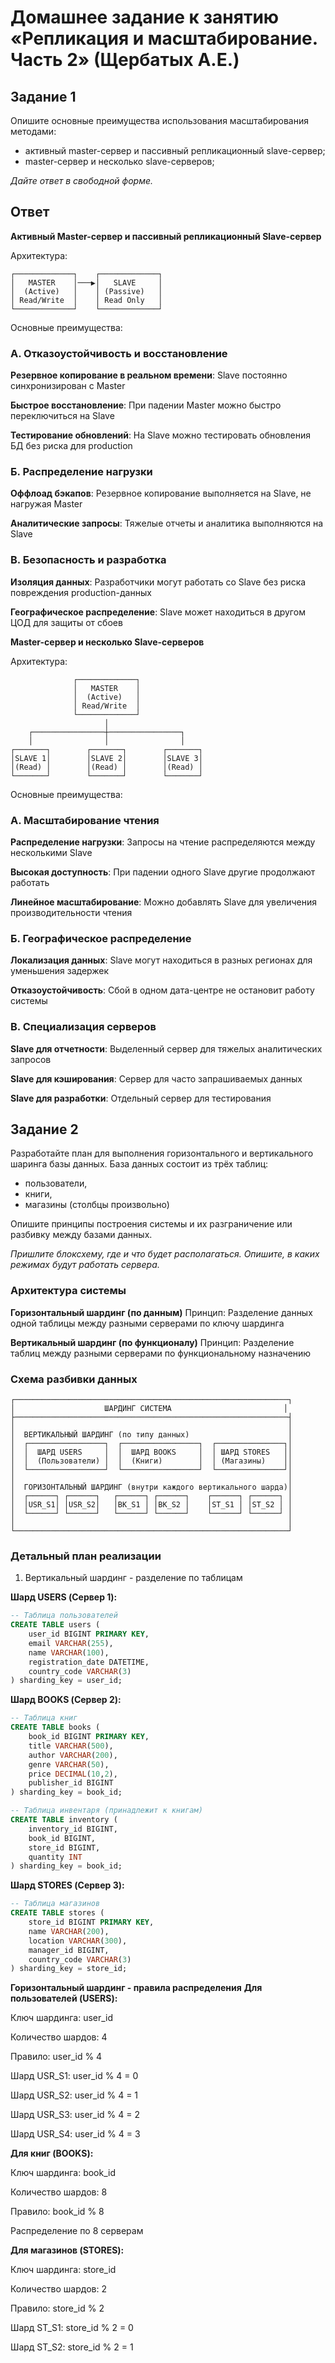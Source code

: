 # Домашнее задание к занятию «Репликация и масштабирование. Часть 2» (Щербатых А.Е.)
## Задание 1
Опишите основные преимущества использования масштабирования методами:

- активный master-сервер и пассивный репликационный slave-сервер;
- master-сервер и несколько slave-серверов;

*Дайте ответ в свободной форме.*

## Ответ

**Активный Master-сервер и пассивный репликационный Slave-сервер**

Архитектура:

``` text
┌─────────────┐    ┌─────────────┐
│   MASTER    │───▶│   SLAVE     │
│  (Active)   │    │ (Passive)   │
│ Read/Write  │    │ Read Only   │
└─────────────┘    └─────────────┘
```
Основные преимущества:

### А. Отказоустойчивость и восстановление

**Резервное копирование в реальном времени**: Slave постоянно синхронизирован с Master 

**Быстрое восстановление**: При падении Master можно быстро переключиться на Slave

**Тестирование обновлений**: На Slave можно тестировать обновления БД без риска для production

### Б. Распределение нагрузки

**Оффлоад бэкапов**: Резервное копирование выполняется на Slave, не нагружая Master

**Аналитические запросы**: Тяжелые отчеты и аналитика выполняются на Slave

### В. Безопасность и разработка

**Изоляция данных**: Разработчики могут работать со Slave без риска повреждения production-данных

**Географическое распределение**: Slave может находиться в другом ЦОД для защиты от сбоев

**Master-сервер и несколько Slave-серверов**

Архитектура:

``` text
              ┌─────────────┐
              │   MASTER    │
              │  (Active)   │
              │ Read/Write  │
              └─────────────┘
                     │
    ┌────────────────┼────────────────┐
    │                │                │
┌───────┐        ┌───────┐        ┌───────┐
│SLAVE 1│        │SLAVE 2│        │SLAVE 3│
│(Read) │        │(Read) │        │(Read) │
└───────┘        └───────┘        └───────┘
```
Основные преимущества:
### А. Масштабирование чтения ###

**Распределение нагрузки**: Запросы на чтение распределяются между несколькими Slave

**Высокая доступность**: При падении одного Slave другие продолжают работать

**Линейное масштабирование**: Можно добавлять Slave для увеличения производительности чтения

### Б. Географическое распределение ###

**Локализация данных**: Slave могут находиться в разных регионах для уменьшения задержек

**Отказоустойчивость**: Сбой в одном дата-центре не остановит работу системы

### В. Специализация серверов ###

**Slave для отчетности**: Выделенный сервер для тяжелых аналитических запросов

**Slave для кэширования**: Сервер для часто запрашиваемых данных

**Slave для разработки**: Отдельный сервер для тестирования

## Задание 2
Разработайте план для выполнения горизонтального и вертикального шаринга базы данных. База данных состоит из трёх таблиц:

- пользователи,
- книги,
- магазины (столбцы произвольно)
  
Опишите принципы построения системы и их разграничение или разбивку между базами данных.

*Пришлите блоксхему, где и что будет располагаться. Опишите, в каких режимах будут работать сервера.*

### Архитектура системы
**Горизонтальный шардинг (по данным)**
Принцип: Разделение данных одной таблицы между разными серверами по ключу шардинга

**Вертикальный шардинг (по функционалу)**
Принцип: Разделение таблиц между разными серверами по функциональному назначению

### Схема разбивки данных
``` text
┌─────────────────────────────────────────────────────────────┐
│                    ШАРДИНГ СИСТЕМА                         │
├─────────────────────────────────────────────────────────────┤
│                                                             │
│  ВЕРТИКАЛЬНЫЙ ШАРДИНГ (по типу данных)                      │
│  ┌─────────────────┐  ┌─────────────────┐  ┌───────────────┐│
│  │  ШАРД USERS     │  │  ШАРД BOOKS     │  │ ШАРД STORES   ││
│  │  (Пользователи) │  │  (Книги)        │  │ (Магазины)    ││
│  └─────────────────┘  └─────────────────┘  └───────────────┘│
│                                                             │
│  ГОРИЗОНТАЛЬНЫЙ ШАРДИНГ (внутри каждого вертикального шарда)│
│  ┌──────┐ ┌──────┐   ┌──────┐ ┌──────┐    ┌──────┐ ┌──────┐ │
│  │USR_S1│ │USR_S2│   │BK_S1 │ │BK_S2 │    │ST_S1 │ │ST_S2 │ │
│  └──────┘ └──────┘   └──────┘ └──────┘    └──────┘ └──────┘ │
│                                                             │
└─────────────────────────────────────────────────────────────┘
```

### Детальный план реализации
1. Вертикальный шардинг - разделение по таблицам
   
**Шард USERS (Сервер 1):**

``` sql
-- Таблица пользователей
CREATE TABLE users (
    user_id BIGINT PRIMARY KEY,
    email VARCHAR(255),
    name VARCHAR(100),
    registration_date DATETIME,
    country_code VARCHAR(3)
) sharding_key = user_id;
```
**Шард BOOKS (Сервер 2):**
``` sql
-- Таблица книг
CREATE TABLE books (
    book_id BIGINT PRIMARY KEY,
    title VARCHAR(500),
    author VARCHAR(200),
    genre VARCHAR(50),
    price DECIMAL(10,2),
    publisher_id BIGINT
) sharding_key = book_id;

-- Таблица инвентаря (принадлежит к книгам)
CREATE TABLE inventory (
    inventory_id BIGINT,
    book_id BIGINT,
    store_id BIGINT,
    quantity INT
) sharding_key = book_id;
```
**Шард STORES (Сервер 3):**
``` sql
-- Таблица магазинов
CREATE TABLE stores (
    store_id BIGINT PRIMARY KEY,
    name VARCHAR(200),
    location VARCHAR(300),
    manager_id BIGINT,
    country_code VARCHAR(3)
) sharding_key = store_id;
```
**Горизонтальный шардинг - правила распределения**
**Для пользователей (USERS):**

Ключ шардинга: user_id

Количество шардов: 4

Правило: user_id % 4

Шард USR_S1: user_id % 4 = 0

Шард USR_S2: user_id % 4 = 1

Шард USR_S3: user_id % 4 = 2

Шард USR_S4: user_id % 4 = 3

**Для книг (BOOKS):**

Ключ шардинга: book_id

Количество шардов: 8

Правило: book_id % 8

Распределение по 8 серверам

**Для магазинов (STORES):**

Ключ шардинга: store_id

Количество шардов: 2

Правило: store_id % 2

Шард ST_S1: store_id % 2 = 0

Шард ST_S2: store_id % 2 = 1
